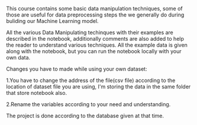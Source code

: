 This course contains some basic data manipulation techniques, some of those are useful for data preprocessing steps the we generally do during buliding our Machine Learning model.

All the various Data Manipulating techinques with their examples are described in the notebook, additionally comments are also added to help the reader to understand various techniques. All the example data is given along with the notebook, but you can run the notebook locally with your own data.

Changes you have to made while using your own dataset:

1.You have to change the address of the file(csv file) according to the location of dataset file you are using, I'm storing the data in the same folder that store notebook also.

2.Rename the variables according to your need and understanding.

The project is done according to the database given at that time.
